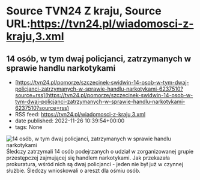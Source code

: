 # Source TVN24 Z kraju, Source URL:https://tvn24.pl/wiadomosci-z-kraju,3.xml

## 14 osób, w tym dwaj policjanci, zatrzymanych w sprawie handlu narkotykami
 - [https://tvn24.pl/pomorze/szczecinek-swidwin-14-osob-w-tym-dwaj-policjanci-zatrzymanych-w-sprawie-handlu-narkotykami-6237510?source=rss](https://tvn24.pl/pomorze/szczecinek-swidwin-14-osob-w-tym-dwaj-policjanci-zatrzymanych-w-sprawie-handlu-narkotykami-6237510?source=rss)
 - RSS feed: https://tvn24.pl/wiadomosci-z-kraju,3.xml
 - date published: 2022-11-26 10:39:54+00:00
 - tags: None

<img alt="14 osób, w tym dwaj policjanci, zatrzymanych w sprawie handlu narkotykami" src="https://tvn24.pl/najnowsze/cdn-zdjecie-ofxp0j-kajdanki-shutterstock1338116366-5533813/alternates/LANDSCAPE_1280" />
    Śledczy zatrzymali 14 osób podejrzanych o udział w zorganizowanej grupie przestępczej zajmującej się handlem narkotykami. Jak przekazała prokuratura, wśród nich są dwaj policjanci - jeden nie był już w czynnej służbie. Śledczy wnioskowali o areszt dla ośmiu osób.
